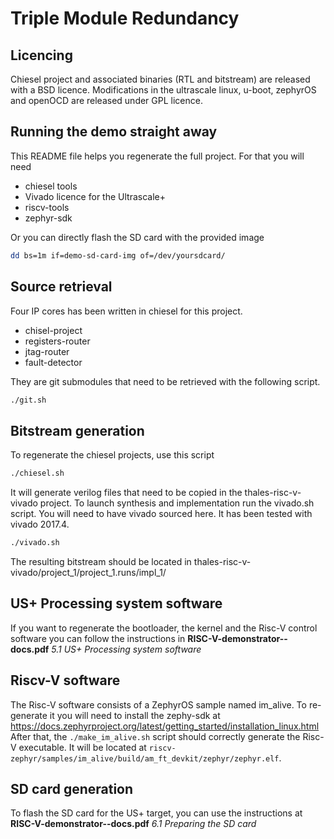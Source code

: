 
# Triple Module Redundancy

## Licencing

Chiesel project and associated binaries (RTL and bitstream) are released with a BSD licence.
Modifications in the ultrascale linux, u-boot, zephyrOS and openOCD are released under GPL licence.

## Running the demo straight away

This README file helps you regenerate the full project. For that you will need 
- chiesel tools
- Vivado licence for the Ultrascale+
- riscv-tools
- zephyr-sdk

Or you can directly flash the SD card with the provided image 
```Bash
dd bs=1m if=demo-sd-card-img of=/dev/yoursdcard/ 
```

## Source retrieval

Four IP cores has been written in chiesel for this project.
- chisel-project
- registers-router
- jtag-router 
- fault-detector 

They are git submodules that need to be retrieved with the following script.

```Bash
./git.sh
```

## Bitstream generation

To regenerate the chiesel projects, use this script

```Bash
./chiesel.sh
```
It will generate verilog files that need to be copied in the thales-risc-v-vivado project.
To launch synthesis and implementation run the vivado.sh script. You will need to have vivado sourced here. 
It has been tested with vivado 2017.4.

```Bash
./vivado.sh
```
The resulting bitstream should be located in thales-risc-v-vivado/project_1/project_1.runs/impl_1/

## US+ Processing system software

If you want to regenerate the bootloader, the kernel and the Risc-V control software you can follow the instructions in **RISC-V-demonstrator--docs.pdf** *5.1 US+ Processing system software* 

## Riscv-V software

The Risc-V software consists of a ZephyrOS sample named im_alive. To re-generate it you will need to install the zephy-sdk at https://docs.zephyrproject.org/latest/getting_started/installation_linux.html
After that, the `./make_im_alive.sh` script should correctly generate the Risc-V executable. It will be located at `riscv-zephyr/samples/im_alive/build/am_ft_devkit/zephyr/zephyr.elf`.

## SD card generation

To flash the SD card for the US+ target, you can use the instructions at **RISC-V-demonstrator--docs.pdf**   *6.1 Preparing the SD card*


